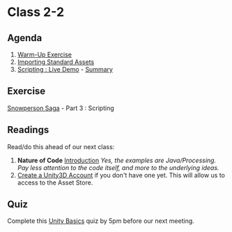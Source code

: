 # Class 2-2

## Agenda

1. [Warm-Up Exercise](https://docs.google.com/document/d/1qrYgcBYcvyVO60An3-hqC-Algkkbo44ikCe-oY-jjUg)
1. [Importing Standard Assets](https://docs.google.com/presentation/d/1ucBGrbcTFMofHZxLuTVzuf8e1sZGmnzJ35FwDsT_J4k)
1. [Scripting : Live Demo](https://classroom.github.com/a/ixr5E-7J) - [Summary](https://docs.google.com/presentation/d/1gAYgx7hWNHtcGIR6eSaAnvVbH3NhHsO6lQf2fm1evxE)

## Exercise

[Snowperson Saga](https://classroom.github.com/a/ixr5E-7J) - Part 3 : Scripting

## Readings

Read/do this ahead of our next class:

1. **Nature of Code** [Introduction](http://natureofcode.com/book/introduction/) *Yes, the examples are Java/Processing. Pay less attention to the code itself, and more to the underlying ideas.*
1. [Create a Unity3D Account](https://id.unity.com/en/conversations/a1d86213-e55f-4849-8218-83b3b5dc4604012f?view=register) if you don't have one yet. This will allow us to access to the Asset Store.

## Quiz

Complete this [Unity Basics](https://mycourses.rit.edu/d2l/lms/quizzing/quizzing.d2l?ou=663987&qi=761288) quiz by 5pm before our next meeting.
